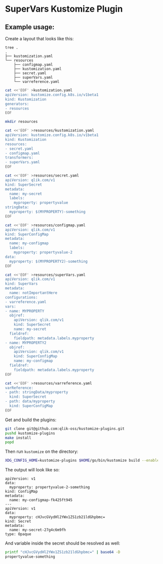 # SuperVars Kustomize Plugin

## Example usage:

Create a layout that looks like this:
```text
tree .
.
├── kustomization.yaml
└── resources
    ├── configmap.yaml
    ├── kustomization.yaml
    ├── secret.yaml
    ├── superVars.yaml
    └── varreference.yaml
```

```bash
cat <<'EOF' >kustomization.yaml
apiVersion: kustomize.config.k8s.io/v1beta1
kind: Kustomization
generators:
- resources
EOF
```


```bash
mkdir resources
```

```bash
cat <<'EOF' >resources/kustomization.yaml
apiVersion: kustomize.config.k8s.io/v1beta1
kind: Kustomization
resources:
- secret.yaml
- configmap.yaml
transformers:
- superVars.yaml
EOF
```

```bash
cat <<'EOF' >resources/secret.yaml
apiVersion: qlik.com/v1
kind: SuperSecret
metadata:
  name: my-secret
  labels:
    myproperty: propertyvalue
stringData:
  myproperty: $(MYPROPERTY)-something
EOF
```

```bash
cat <<'EOF' >resources/configmap.yaml
apiVersion: qlik.com/v1
kind: SuperConfigMap 
metadata:
  name: my-configmap
  labels:
    myproperty: propertyvalue-2
data:
  myproperty: $(MYPROPERTY2)-something
EOF
```

```bash
cat <<'EOF' >resources/superVars.yaml
apiVersion: qlik.com/v1
kind: SuperVars 
metadata:
  name: notImportantHere
configurations:
- varreference.yaml
vars:
- name: MYPROPERTY
  objref:
    apiVersion: qlik.com/v1
    kind: SuperSecret
    name: my-secret
  fieldref:
    fieldpath: metadata.labels.myproperty 
- name: MYPROPERTY2
  objref:
    apiVersion: qlik.com/v1
    kind: SuperConfigMap 
    name: my-configmap
  fieldref:
    fieldpath: metadata.labels.myproperty 
EOF
```

```bash
cat <<'EOF' >resources/varreference.yaml
varReference:
- path: stringData/myproperty
  kind: SuperSecret 
- path: data/myproperty
  kind: SuperConfigMap 
EOF
```

Get and build the plugins:
```bash
git clone git@github.com:qlik-oss/kustomize-plugins.git
pushd kustomize-plugins
make install
popd
```

Then run `kustomize` on the directory:
```bash
XDG_CONFIG_HOME=kustomize-plugins $HOME/go/bin/kustomize build --enable_alpha_plugins .
```

The output will look like so:
```text
apiVersion: v1
data:
  myproperty: propertyvalue-2-something
kind: ConfigMap
metadata:
  name: my-configmap-fk425ft945
---
apiVersion: v1
data:
  myproperty: cHJvcGVydHl2YWx1ZS1zb21ldGhpbmc=
kind: Secret
metadata:
  name: my-secret-27g4c6m9fh
type: Opaque
```

And variable inside the secret should be resolved as well: 
```bash
printf "cHJvcGVydHl2YWx1ZS1zb21ldGhpbmc=" | base64 -D
propertyvalue-something
```